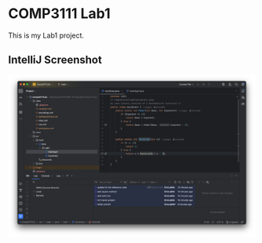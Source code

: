 # COMP3111 Lab1

This is my Lab1 project.

## IntelliJ Screenshot
![screenshot](images/screenshot.png)
